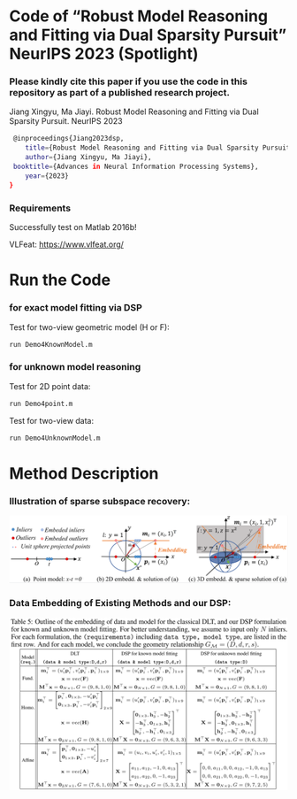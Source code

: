 #  Code of “Robust Model Reasoning and Fitting via Dual Sparsity Pursuit” NeurIPS 2023 (Spotlight)

### Please kindly cite this paper if you use the code in this repository as part of a published research project.

 Jiang Xingyu, Ma Jiayi. Robust Model Reasoning and Fitting via Dual Sparsity Pursuit. NeurIPS 2023 
```bash
 @inproceedings{Jiang2023dsp,
	title={Robust Model Reasoning and Fitting via Dual Sparsity Pursuit},
	author={Jiang Xingyu, Ma Jiayi},
 booktitle={Advances in Neural Information Processing Systems},
	year={2023}
}
```

### Requirements
Successfully test on Matlab 2016b! 

VLFeat: https://www.vlfeat.org/

# Run the Code

### for exact model fitting via DSP
Test for two-view geometric model (H or F):
```bash
run Demo4KnownModel.m
```

### for unknown model reasoning
Test for 2D point data:
```bash
run Demo4point.m
```
Test for two-view data:
```bash
run Demo4UnknownModel.m
```

# Method Description
### Illustration of sparse subspace recovery:

![image](https://github.com/StaRainJ/DSP/blob/main/fig/Fig1.png)

### Data Embedding of Existing Methods and our DSP:

![image](https://github.com/StaRainJ/DSP/blob/main/fig/TabDataEmbedding.png)



